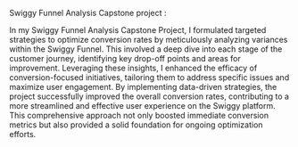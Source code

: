 Swiggy Funnel Analysis Capstone project : 

In my Swiggy Funnel Analysis Capstone Project, I formulated targeted strategies to optimize conversion rates by meticulously analyzing variances within the Swiggy Funnel. This involved a deep dive into each stage of the customer journey, identifying key drop-off points and areas for improvement. Leveraging these insights, I enhanced the efficacy of conversion-focused initiatives, tailoring them to address specific issues and maximize user engagement. By implementing data-driven strategies, the project successfully improved the overall conversion rates, contributing to a more streamlined and effective user experience on the Swiggy platform. This comprehensive approach not only boosted immediate conversion metrics but also provided a solid foundation for ongoing optimization efforts.
